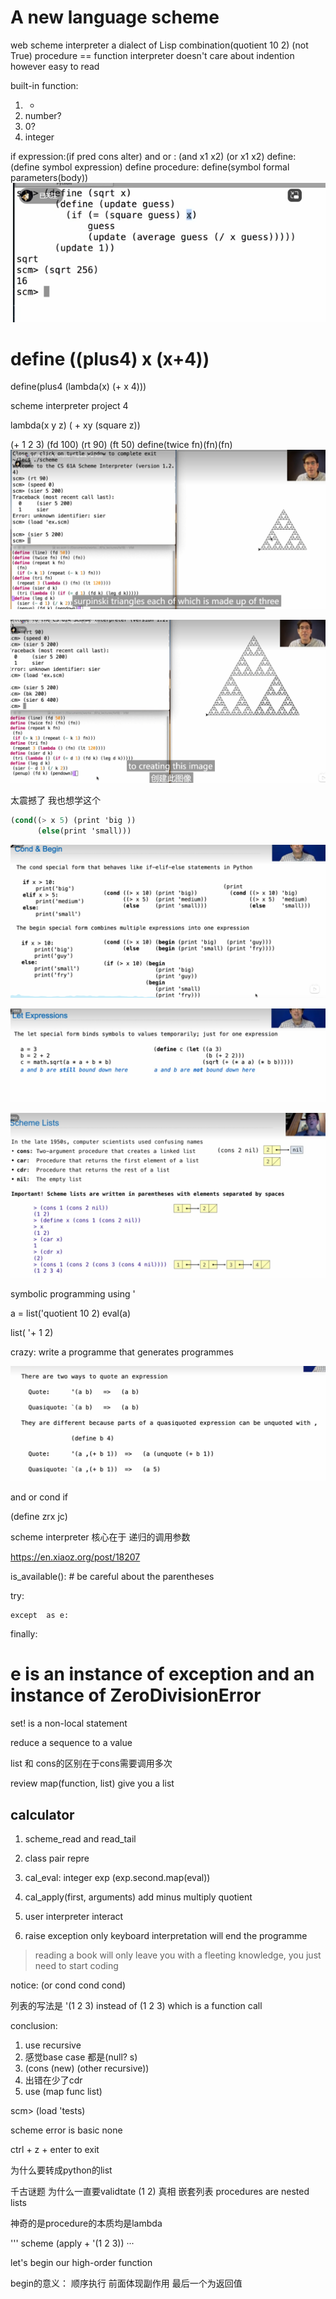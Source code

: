 # A new language scheme

web scheme interpreter
a dialect of Lisp
combination(quotient 10 2) (not True)
procedure  == function
interpreter doesn't care about indention however easy to read

built-in function:
1. +
2. number?
3. 0?
4. integer

if expression:(if pred cons alter)
and or : (and x1 x2) (or x1 x2)
define: (define symbol expression)
define procedure:
define(symbol formal parameters(body))
![alt text](image-28.png)

define ((plus4) x (x+4))
=
define(plus4 (lambda(x) (+ x 4)))

scheme interpreter project 4

lambda(x y z) ( + xy (square z))

(+ 1 2 3)
(fd 100)
(rt 90)
(ft 50)
define(twice fn)(fn)(fn)
![alt text](image-29.png)

![alt text](image-30.png)

太震撼了 我也想学这个

``` scheme
(cond((> x 5) (print 'big ))
      (else(print 'small)))
```

![alt text](image-31.png)

![alt text](image-32.png)

![alt text](image-33.png)

symbolic programming  using '

a = list('quotient 10 2)
eval(a)

list( '+ 1 2)

crazy: write a programme that generates programmes

![alt text](image-34.png)



and 
or
cond
if

(define zrx jc)


scheme interpreter 核心在于 递归的调用参数

https://en.xiaoz.org/post/18207

is_available(): # be careful about the parentheses
      
try:
`````
except  as e:
`````
finally:

# e is an instance of exception and an instance of ZeroDivisionError

set! is a non-local statement


reduce a sequence to a value

list 和 cons的区别在于cons需要调用多次

review map(function, list)
give you a list


## calculator
1. scheme_read and read_tail
2. class pair repre
3. cal_eval:
   integer
   exp  (exp.second.map(eval))

4. cal_apply(first, arguments)
      add
      minus
      multiply
      quotient
5. user interpreter interact 
6. raise exception
   only keyboard interpretation will end the programme

> reading a book will only leave you with a fleeting knowledge, you just need to start coding

notice: (or cond cond cond)

列表的写法是 '(1 2 3)
instead of (1 2 3) which is a function call

conclusion:
1. use recursive
2. 感觉base case 都是(null? s) 
3. (cons (new)
   (other recursive))
4. 出错在少了cdr
5. use (map func list)

scm> (load 'tests)

scheme error is basic none

ctrl + z + enter to exit


为什么要转成python的list



千古谜题
为什么一直要validtate (1 2)
真相 嵌套列表
procedures are nested lists

神奇的是procedure的本质均是lambda 

''' scheme
(apply + '(1 2 3))
···

let's begin our high-order function


begin的意义：
顺序执行
前面体现副作用
最后一个为返回值